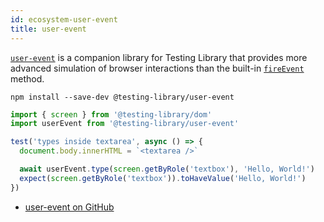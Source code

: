 ```yaml
---
id: ecosystem-user-event
title: user-event
---
```


[`user-event`][gh] is a companion library for Testing Library that provides more
advanced simulation of browser interactions than the built-in [`fireEvent`][docs]
method.

```
npm install --save-dev @testing-library/user-event
```

```jsx
import { screen } from '@testing-library/dom'
import userEvent from '@testing-library/user-event'

test('types inside textarea', async () => {
  document.body.innerHTML = `<textarea />`

  await userEvent.type(screen.getByRole('textbox'), 'Hello, World!')
  expect(screen.getByRole('textbox')).toHaveValue('Hello, World!')
})
```

- [user-event on GitHub][gh]

[gh]: https://github.com/testing-library/user-event
[docs]: https://testing-library.com/docs/dom-testing-library/api-events#fireevent
